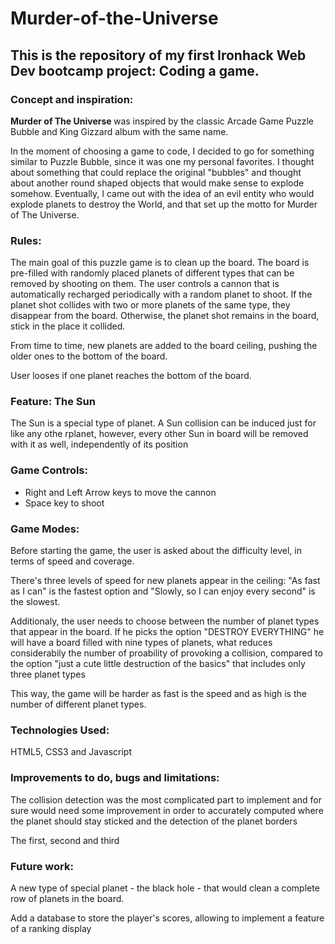 # Murder-of-the-Universe

<h2>This is the repository of my first Ironhack Web Dev bootcamp project: Coding a game.</h2>

<h3>Concept and inspiration:</h3>
<p><b> Murder of The Universe </b> was inspired by the classic Arcade Game Puzzle Bubble and King Gizzard album with the same name.</p>
<p> In the moment of choosing a game to code, I decided to go for something similar to Puzzle Bubble, since it was one my personal favorites. 
I thought about something that could replace the original "bubbles" and thought about another round shaped objects that would make sense to explode somehow. Eventually, I came out with the idea 
of an evil entity who would explode planets to destroy the World, and that set up the motto for Murder of The Universe.</p>

<h3>Rules:</h3>
<p>The main goal of this puzzle game is to clean up the board. The board is pre-filled with randomly placed planets of different 
types that can be removed by shooting on them. The user controls a cannon that is automatically recharged periodically with a random 
planet to shoot. If the planet shot collides with two or more planets of the same type, they disappear from the board. Otherwise, the planet
shot remains in the board, stick in the place it collided.<p>
<p>From time to time, new planets are added to the board ceiling, pushing the older ones to the bottom of the board.</p>
<p>User looses if one planet reaches the bottom of the board.</p>

<h3>Feature: The Sun </h3>
<p>The Sun is a special type of planet. A Sun collision can be induced just for like any othe rplanet, however, every other Sun 
in board will be removed with it as well, independently of its position </p>

<h3>Game Controls:</h3>
<ul>
<li>Right and Left Arrow keys to move the cannon</li>
<li>Space key to shoot</li>
</ul>

<h3>Game Modes:</h3>
<p>Before starting the game, the user is asked about the difficulty level, in terms of speed and coverage.</p>
<p>There's three levels of speed for new planets appear in the ceiling: "As fast as I can" is the fastest option and "Slowly, so I can enjoy every second" is the slowest.</p>
<p>Additionaly, the user needs to choose between the number of planet types that appear in the board. If he picks the option "DESTROY EVERYTHING" he will have a board filled with nine types of planets,
what reduces considerabily the number of proability of provoking a collision, compared to the option "just a cute little destruction of the basics" that includes only three planet types </p>
<p>This way, the game will be harder as fast is the speed and as high is the number of different planet types.</p>

<h3>Technologies Used:</h3>
<p>HTML5, CSS3 and Javascript</p>

<h3>Improvements to do, bugs and limitations:</h3>
<p>The collision detection was the most complicated part to implement and for sure would need some improvement in order to 
accurately computed where the planet should stay sticked and the detection of the planet borders</p>
<p>The first, second and third </p>

<h3>Future work:</h3>
<p>A new type of special planet - the black hole - that would clean a complete row of planets in the board.</p>
<p>Add a database to store the player's scores, allowing to implement a feature of a ranking display</p>
